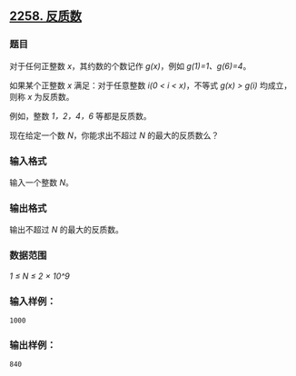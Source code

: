 ## [2258. 反质数](https://www.acwing.com/problem/content/2260/)

### 题目

对于任何正整数 *x*，其约数的个数记作 *g(x)*，例如 *g(1)=1、g(6)=4*。

如果某个正整数 *x* 满足：对于任意整数 *i(0 < i < x)*，不等式 *g(x) > g(i)* 均成立，则称 *x* 为反质数。

例如，整数 *1，2，4，6* 等都是反质数。

现在给定一个数 *N*，你能求出不超过 *N* 的最大的反质数么？

### 输入格式

输入一个整数 *N*。

### 输出格式

输出不超过 *N* 的最大的反质数。

### 数据范围

*1 ≤ N ≤ 2 × 10^9*

### 输入样例：

```
1000
```

### 输出样例：

```
840
```
